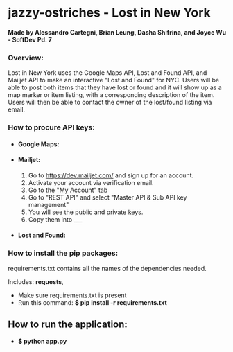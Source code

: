 # jazzy-ostriches - Lost in New York 

#### Made by Alessandro Cartegni, Brian Leung, Dasha Shifrina, and Joyce Wu - SoftDev Pd. 7

### Overview:
Lost in New York uses the Google Maps API, Lost and Found API, and Mailjet API to make an interactive "Lost and Found" for NYC. Users will be able to post both items that they have lost or found and it will show up as a map marker or item listing, with a corresponding description of the item. Users will then be able to contact the owner of the lost/found listing via email.

### How to procure API keys:
* #### Google Maps:
* #### Mailjet:
  1. Go to https://dev.mailjet.com/ and sign up for an account.
  2. Activate your account via verification email.
  3. Go to the "My Account" tab
  4. Go to "REST API" and select "Master API & Sub API key management"
  5. You will see the public and private keys.
  6. Copy them into ___
* #### Lost and Found:
### How to install the pip packages:

requirements.txt contains all the names of the dependencies needed.

Includes: <b>requests</b>,

- Make sure requirements.txt is present
- Run this command: <b> $ pip install -r requirements.txt</b>

## How to run the application:
- <b>$ python app.py</b>
